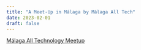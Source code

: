 ```yaml
---
title: "A Meet-Up in Málaga by Málaga All Tech"
date: 2023-02-01
draft: false
---
```


[Málaga All Technology Meetup](https://www.eventbrite.co.uk/e/malaga-all-technology-meetup-tickets-500829734217)
